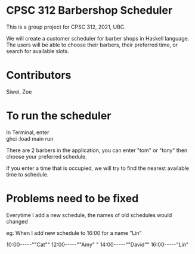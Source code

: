 # CPSC 312 Barbershop Scheduler

This is a group project for CPSC 312, 2021, UBC. 

We will create a customer scheduler for barber shops in Haskell language. The users will be able to choose their barbers, their preferred time, or search for available slots.

# Contributors
Siwei, Zoe

# To run the scheduler
In Terminal, enter   
        ghci
        :load main
        run


There are 2 barbers in the application, you can enter "tom" or "tony" then choose your preferred schedule. 

If you enter a time that is occupied, we will try to find the nearest available time to schedule.

# Problems need to be fixed

Everytime I add a new schedule, the names of old schedules would changed

eg.
When I add new schedule to 16:00 for a name "Lin"

10:00-----"\"Cat\""
12:00-----"\"Amy\" "
14:00-----"\"David\""
16:00-----"Lin"
